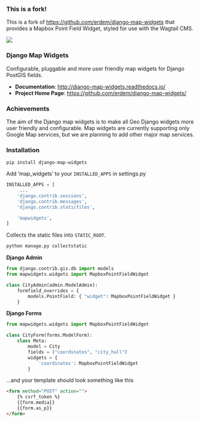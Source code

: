 ### This is a fork!

This is a fork of https://github.com/erdem/django-map-widgets that provides a Mapbox Point Field Widget, styled for use with the Wagtail CMS.

![](https://media3.giphy.com/media/jpwHd9vcRLKWpEuw8Z/giphy.gif?cid=790b7611af290c6cc222a8764294afbcc7c6fce73b2d843a&rid=giphy.gif&ct=g)

### Django Map Widgets
Configurable, pluggable and more user friendly map widgets for Django PostGIS fields.

* **Documentation**: <a href="http://django-map-widgets.readthedocs.io/" target="_blank">http://django-map-widgets.readthedocs.io/</a>
* **Project Home Page**: <a href="https://github.com/erdem/django-map-widgets">https://github.com/erdem/django-map-widgets/</a>

### Achievements
The aim of the Django map widgets is to make all Geo Django widgets more user friendly and configurable. Map widgets are currently supporting only Google Map services, but we are planning to add other major map services.

### Installation

    pip install django-map-widgets


Add ‘map_widgets’ to your `INSTALLED_APPS` in settings.py

```python
INSTALLED_APPS = [
     ...
    'django.contrib.sessions',
    'django.contrib.messages',
    'django.contrib.staticfiles',

    'mapwidgets',
]
```

Collects the static files into `STATIC_ROOT`.

```bash
python manage.py collectstatic
```

**Django Admin**

```python
from django.contrib.gis.db import models
from mapwidgets.widgets import MapboxPointFieldWidget

class CityAdmin(admin.ModelAdmin):
    formfield_overrides = {
        models.PointField: { "widget": MapboxPointFieldWidget }
    }
```

**Django Forms**

```python
from mapwidgets.widgets import MapboxPointFieldWidget

class CityForm(forms.ModelForm):
    class Meta:
        model = City
        fields = ("coordinates", "city_hall")
        widgets = {
            'coordinates': MapboxPointFieldWidget
        }
```

...and your template should look something like this

```html
<form method="POST" action="">
    {% csrf_token %}
    {{form.media}}
    {{form.as_p}}
</form>
```